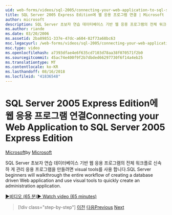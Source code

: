 ```yaml
---
uid: web-forms/videos/sql-2005/connecting-your-web-application-to-sql-server-2005-express-edition
title: SQL Server 2005 Express Edition에 웹 응용 프로그램 연결 | Microsoft Docs
author: microsoft
description: SQL Server 초보자 연습 데이터베이스 기반 웹 응용 프로그램의 전체 워크플로는 administrat 신속 하 게 만들려면 시각적 도구를 사용 하는 중...
ms.author: riande
ms.date: 03/20/2006
ms.assetid: 2ba89851-337e-47dc-a604-82f73a68bc63
msc.legacyurl: /web-forms/videos/sql-2005/connecting-your-web-application-to-sql-server-2005-express-edition
msc.type: video
ms.openlocfilehash: a7393dfae4e6f635cd7103d78aa38f070571f2b0
ms.sourcegitcommit: 45ac74e400f9f2b7dbded66297730f6f14a4eb25
ms.translationtype: MT
ms.contentlocale: ko-KR
ms.lasthandoff: 08/16/2018
ms.locfileid: "41836548"
---
```

<a name="connecting-your-web-application-to-sql-server-2005-express-edition"></a><span data-ttu-id="2b5a4-103">SQL Server 2005 Express Edition에 웹 응용 프로그램 연결</span><span class="sxs-lookup"><span data-stu-id="2b5a4-103">Connecting your Web Application to SQL Server 2005 Express Edition</span></span>
====================
<span data-ttu-id="2b5a4-104">[Microsoft](https://github.com/microsoft)</span><span class="sxs-lookup"><span data-stu-id="2b5a4-104">by [Microsoft](https://github.com/microsoft)</span></span>

<span data-ttu-id="2b5a4-105">SQL Server 초보자 연습 데이터베이스 기반 웹 응용 프로그램의 전체 워크플로 신속 하 게 관리 응용 프로그램을 만들려면 visual tools를 사용 합니다.</span><span class="sxs-lookup"><span data-stu-id="2b5a4-105">SQL Server beginners will walkthrough the entire workflow of creating a database driven Web application and use visual tools to quickly create an administration application.</span></span>

[<span data-ttu-id="2b5a4-106">&#9654;비디오 (65 분)</span><span class="sxs-lookup"><span data-stu-id="2b5a4-106">&#9654; Watch video (65 minutes)</span></span>](https://channel9.msdn.com/Blogs/ASP-NET-Site-Videos/connecting-your-web-application-to-sql-server-2005-express-edition)

> [!div class="step-by-step"]
> <span data-ttu-id="2b5a4-107">[이전](understanding-security-and-network-connectivity.md)
> [다음](using-sql-server-management-studio.md)</span><span class="sxs-lookup"><span data-stu-id="2b5a4-107">[Previous](understanding-security-and-network-connectivity.md)
[Next](using-sql-server-management-studio.md)</span></span>
